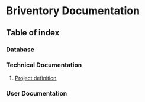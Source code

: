 # Briventory Documentation

## Table of index

### Database

### Technical Documentation

1. [Project definition](techguide/project.md)

### User Documentation

